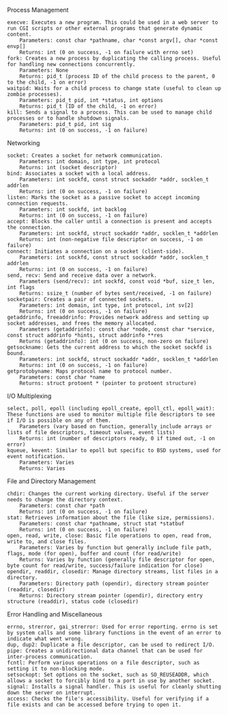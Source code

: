 Process Management

    execve: Executes a new program. This could be used in a web server to run CGI scripts or other external programs that generate dynamic content.
        Parameters: const char *pathname, char *const argv[], char *const envp[]
        Returns: int (0 on success, -1 on failure with errno set)
    fork: Creates a new process by duplicating the calling process. Useful for handling new connections concurrently.
        Parameters: None
        Returns: pid_t (process ID of the child process to the parent, 0 to the child, -1 on error)
    waitpid: Waits for a child process to change state (useful to clean up zombie processes).
        Parameters: pid_t pid, int *status, int options
        Returns: pid_t (ID of the child, -1 on error)
    kill: Sends a signal to a process. This can be used to manage child processes or to handle shutdown signals.
        Parameters: pid_t pid, int sig
        Returns: int (0 on success, -1 on failure)

Networking

    socket: Creates a socket for network communication.
        Parameters: int domain, int type, int protocol
        Returns: int (socket descriptor)
    bind: Associates a socket with a local address.
        Parameters: int sockfd, const struct sockaddr *addr, socklen_t addrlen
        Returns: int (0 on success, -1 on failure)
    listen: Marks the socket as a passive socket to accept incoming connection requests.
        Parameters: int sockfd, int backlog
        Returns: int (0 on success, -1 on failure)
    accept: Blocks the caller until a connection is present and accepts the connection.
        Parameters: int sockfd, struct sockaddr *addr, socklen_t *addrlen
        Returns: int (non-negative file descriptor on success, -1 on failure)
    connect: Initiates a connection on a socket (client-side).
        Parameters: int sockfd, const struct sockaddr *addr, socklen_t addrlen
        Returns: int (0 on success, -1 on failure)
    send, recv: Send and receive data over a network.
        Parameters (send/recv): int sockfd, const void *buf, size_t len, int flags
        Returns: ssize_t (number of bytes sent/received, -1 on failure)
    socketpair: Creates a pair of connected sockets.
        Parameters: int domain, int type, int protocol, int sv[2]
        Returns: int (0 on success, -1 on failure)
    getaddrinfo, freeaddrinfo: Provides network address and setting up socket addresses, and frees the memory allocated.
        Parameters (getaddrinfo): const char *node, const char *service, const struct addrinfo *hints, struct addrinfo **res
        Returns (getaddrinfo): int (0 on success, non-zero on failure)
    getsockname: Gets the current address to which the socket sockfd is bound.
        Parameters: int sockfd, struct sockaddr *addr, socklen_t *addrlen
        Returns: int (0 on success, -1 on failure)
    getprotobyname: Maps protocol name to protocol number.
        Parameters: const char *name
        Returns: struct protoent * (pointer to protoent structure)

I/O Multiplexing

    select, poll, epoll (including epoll_create, epoll_ctl, epoll_wait): These functions are used to monitor multiple file descriptors to see if I/O is possible on any of them.
        Parameters (vary based on function, generally include arrays or lists of file descriptors, timeout values, event lists)
        Returns: int (number of descriptors ready, 0 if timed out, -1 on error)
    kqueue, kevent: Similar to epoll but specific to BSD systems, used for event notification.
        Parameters: Varies
        Returns: Varies

File and Directory Management

    chdir: Changes the current working directory. Useful if the server needs to change the directory context.
        Parameters: const char *path
        Returns: int (0 on success, -1 on failure)
    stat: Retrieves information about the file (like size, permissions).
        Parameters: const char *pathname, struct stat *statbuf
        Returns: int (0 on success, -1 on failure)
    open, read, write, close: Basic file operations to open, read from, write to, and close files.
        Parameters: Varies by function but generally include file path, flags, mode (for open), buffer and count (for read/write)
        Returns: Varies by function (generally file descriptor for open, byte count for read/write, success/failure indication for close)
    opendir, readdir, closedir: Manage directory streams, list files in a directory.
        Parameters: Directory path (opendir), directory stream pointer (readdir, closedir)
        Returns: Directory stream pointer (opendir), directory entry structure (readdir), status code (closedir)

Error Handling and Miscellaneous

    errno, strerror, gai_strerror: Used for error reporting. errno is set by system calls and some library functions in the event of an error to indicate what went wrong.
    dup, dup2: Duplicate a file descriptor, can be used to redirect I/O.
    pipe: Creates a unidirectional data channel that can be used for inter-process communication.
    fcntl: Perform various operations on a file descriptor, such as setting it to non-blocking mode.
    setsockopt: Set options on the socket, such as SO_REUSEADDR, which allows a socket to forcibly bind to a port in use by another socket.
    signal: Installs a signal handler. This is useful for cleanly shutting down the server on interrupt.
    access: Checks the file's accessibility. Useful for verifying if a file exists and can be accessed before trying to open it.